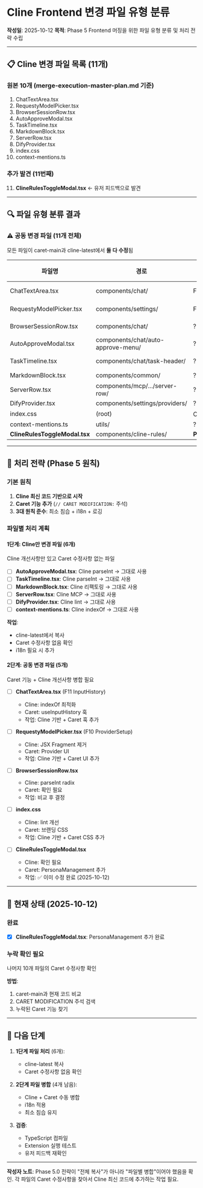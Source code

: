 # Cline Frontend 변경 파일 유형 분류

**작성일**: 2025-10-12
**목적**: Phase 5 Frontend 머징을 위한 파일 유형 분류 및 처리 전략 수립

---

## 📋 Cline 변경 파일 목록 (11개)

### 원본 10개 (merge-execution-master-plan.md 기준)
1. ChatTextArea.tsx
2. RequestyModelPicker.tsx
3. BrowserSessionRow.tsx
4. AutoApproveModal.tsx
5. TaskTimeline.tsx
6. MarkdownBlock.tsx
7. ServerRow.tsx
8. DifyProvider.tsx
9. index.css
10. context-mentions.ts

### 추가 발견 (11번째)
11. **ClineRulesToggleModal.tsx** ← 유저 피드백으로 발견

---

## 🔍 파일 유형 분류 결과

### ⚠️ 공동 변경 파일 (11개 전체)
모든 파일이 caret-main과 cline-latest에서 **둘 다 수정**됨

| 파일명 | 경로 | Caret 수정 | Cline 수정 |
|--------|------|-----------|-----------|
| ChatTextArea.tsx | components/chat/ | F11 InputHistory | indexOf 최적화 |
| RequestyModelPicker.tsx | components/settings/ | F10 ProviderSetup | JSX Fragment |
| BrowserSessionRow.tsx | components/chat/ | ? | parseInt radix |
| AutoApproveModal.tsx | components/chat/auto-approve-menu/ | ? | parseInt radix |
| TaskTimeline.tsx | components/chat/task-header/ | ? | parseInt radix |
| MarkdownBlock.tsx | components/common/ | ? | 리팩토링 |
| ServerRow.tsx | components/mcp/.../server-row/ | ? | MCP |
| DifyProvider.tsx | components/settings/providers/ | ? | lint |
| index.css | (root) | Caret 브랜딩 | lint |
| context-mentions.ts | utils/ | ? | indexOf |
| **ClineRulesToggleModal.tsx** | components/cline-rules/ | **PersonaManagement** | ? |

---

## 🎯 처리 전략 (Phase 5 원칙)

### 기본 원칙
1. **Cline 최신 코드 기반으로 시작**
2. **Caret 기능 추가** (`// CARET MODIFICATION:` 주석)
3. **3대 원칙 준수**: 최소 침습 + i18n + 로깅

### 파일별 처리 계획

#### 1단계: Cline만 변경 파일 (6개)
Cline 개선사항만 있고 Caret 수정사항 없는 파일

- [ ] **AutoApproveModal.tsx**: Cline parseInt → 그대로 사용
- [ ] **TaskTimeline.tsx**: Cline parseInt → 그대로 사용
- [ ] **MarkdownBlock.tsx**: Cline 리팩토링 → 그대로 사용
- [ ] **ServerRow.tsx**: Cline MCP → 그대로 사용
- [ ] **DifyProvider.tsx**: Cline lint → 그대로 사용
- [ ] **context-mentions.ts**: Cline indexOf → 그대로 사용

**작업**:
- cline-latest에서 복사
- Caret 수정사항 없음 확인
- i18n 필요 시 추가

#### 2단계: 공동 변경 파일 (5개)
Caret 기능 + Cline 개선사항 병합 필요

- [ ] **ChatTextArea.tsx** (F11 InputHistory)
  - Cline: indexOf 최적화
  - Caret: useInputHistory 훅
  - 작업: Cline 기반 + Caret 훅 추가

- [ ] **RequestyModelPicker.tsx** (F10 ProviderSetup)
  - Cline: JSX Fragment 제거
  - Caret: Provider UI
  - 작업: Cline 기반 + Caret UI 추가

- [ ] **BrowserSessionRow.tsx**
  - Cline: parseInt radix
  - Caret: 확인 필요
  - 작업: 비교 후 결정

- [ ] **index.css**
  - Cline: lint 개선
  - Caret: 브랜딩 CSS
  - 작업: Cline 기반 + Caret CSS 추가

- [ ] **ClineRulesToggleModal.tsx**
  - Cline: 확인 필요
  - Caret: PersonaManagement 추가
  - 작업: ✅ 이미 수정 완료 (2025-10-12)

---

## 📝 현재 상태 (2025-10-12)

### 완료
- [x] **ClineRulesToggleModal.tsx**: PersonaManagement 추가 완료

### 누락 확인 필요
나머지 10개 파일의 Caret 수정사항 확인

**방법**:
1. caret-main과 현재 코드 비교
2. CARET MODIFICATION 주석 검색
3. 누락된 Caret 기능 찾기

---

## 🔄 다음 단계

1. **1단계 파일 처리** (6개):
   - cline-latest 복사
   - Caret 수정사항 없음 확인

2. **2단계 파일 병합** (4개 남음):
   - Cline + Caret 수동 병합
   - i18n 적용
   - 최소 침습 유지

3. **검증**:
   - TypeScript 컴파일
   - Extension 실행 테스트
   - 유저 피드백 재확인

---

**작성자 노트**:
Phase 5.0 전략이 "전체 복사"가 아니라 "파일별 병합"이어야 했음을 확인.
각 파일의 Caret 수정사항을 찾아서 Cline 최신 코드에 추가하는 작업 필요.
